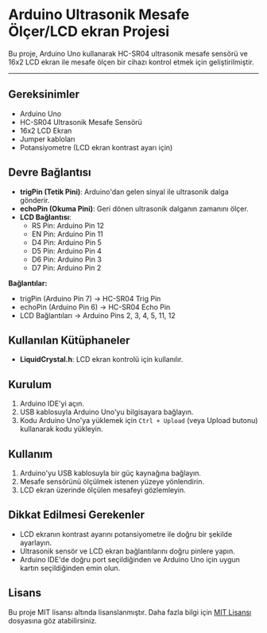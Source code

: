 # Arduino Ultrasonik Mesafe Ölçer/LCD ekran Projesi

Bu proje, Arduino Uno kullanarak HC-SR04 ultrasonik mesafe sensörü ve 16x2 LCD ekran ile mesafe ölçen bir cihazı kontrol etmek için geliştirilmiştir.

---

## Gereksinimler

- Arduino Uno
- HC-SR04 Ultrasonik Mesafe Sensörü
- 16x2 LCD Ekran
- Jumper kabloları
- Potansiyometre (LCD ekran kontrast ayarı için)

## Devre Bağlantısı

- **trigPin (Tetik Pini)**: Arduino'dan gelen sinyal ile ultrasonik dalga gönderir.
- **echoPin (Okuma Pini)**: Geri dönen ultrasonik dalganın zamanını ölçer.
- **LCD Bağlantısı**:
  - RS Pin: Arduino Pin 12
  - EN Pin: Arduino Pin 11
  - D4 Pin: Arduino Pin 5
  - D5 Pin: Arduino Pin 4
  - D6 Pin: Arduino Pin 3
  - D7 Pin: Arduino Pin 2

**Bağlantılar:**
- trigPin (Arduino Pin 7) → HC-SR04 Trig Pin
- echoPin (Arduino Pin 6) → HC-SR04 Echo Pin
- LCD Bağlantıları → Arduino Pins 2, 3, 4, 5, 11, 12

## Kullanılan Kütüphaneler

- **LiquidCrystal.h**: LCD ekran kontrolü için kullanılır.

## Kurulum

1. Arduino IDE'yi açın.
2. USB kablosuyla Arduino Uno'yu bilgisayara bağlayın.
3. Kodu Arduino Uno'ya yüklemek için `Ctrl + Upload` (veya Upload butonu) kullanarak kodu yükleyin.

## Kullanım

1. Arduino'yu USB kablosuyla bir güç kaynağına bağlayın.
2. Mesafe sensörünü ölçülmek istenen yüzeye yönlendirin.
3. LCD ekran üzerinde ölçülen mesafeyi gözlemleyin.

## Dikkat Edilmesi Gerekenler

- LCD ekranın kontrast ayarını potansiyometre ile doğru bir şekilde ayarlayın.
- Ultrasonik sensör ve LCD ekran bağlantılarını doğru pinlere yapın.
- Arduino IDE'de doğru port seçildiğinden ve Arduino Uno için uygun kartın seçildiğinden emin olun.

## Lisans

Bu proje MIT lisansı altında lisanslanmıştır. Daha fazla bilgi için [MIT Lisansı](LICENSE) dosyasına göz atabilirsiniz.


